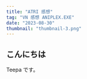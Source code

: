```yaml
---
title: "ATRI 感想"
tag: "VN 感想 ANIPLEX.EXE"
date: "2023-08-30"
thumbnail: "thumbnail-3.png"
---
```


## こんにちは

Teepa です。
